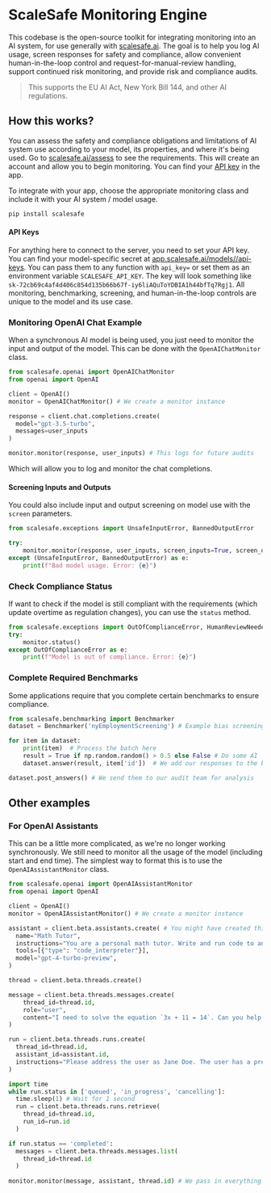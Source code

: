 # ScaleSafe Monitoring Engine

This codebase is the open-source toolkit for integrating monitoring into an AI system, for use generally with [scalesafe.ai](scalesafe.ai). The goal is to help you log AI usage, screen responses for safety and compliance, allow convenient human-in-the-loop control and request-for-manual-review handling, support continued risk monitoring, and provide risk and compliance audits. 

> This supports the EU AI Act, New York Bill 144, and other AI regulations.


## How this works?
You can assess the safety and compliance obligations and limitations of AI system use according to your model, its properties, and where it's being used. Go to [scalesafe.ai/assess](https://scalesafe.ai/assess) to see the requirements. This will create an account and allow you to begin monitoring. You can find your [API key](app.scalesafe.ai/keys) in the app.

To integrate with your app, choose the appropriate monitoring class and include it with your AI system / model usage. 

```bash
pip install scalesafe
```

#### API Keys
For anything here to connect to the server, you need to set your API key. You can find your model-specific secret at [app.scalesafe.ai/models/<model>/api-keys](app.scalesafe.ai/models/<model>/api-keys). You can pass them to any function with `api_key=` or set them as an environment variable `SCALESAFE_API_KEY`. The key will look something like `sk-72cb69c4af4d406c854d135b66b67f-iy6liAQuToYDBIA1h44bfTq7Rgj1`. All monitoring, benchmarking, screening, and human-in-the-loop controls are unique to the model and its use case.

### Monitoring OpenAI Chat Example
When a synchronous AI model is being used, you just need to monitor the input and output of the model. This can be done with the `OpenAIChatMonitor` class.
```python
from scalesafe.openai import OpenAIChatMonitor
from openai import OpenAI

client = OpenAI()
monitor = OpenAIChatMonitor() # We create a monitor instance

response = client.chat.completions.create(
  model="gpt-3.5-turbo",
  messages=user_inputs
)

monitor.monitor(response, user_inputs) # This logs for future audits
```
Which will allow you to log and monitor the chat completions.

#### Screening Inputs and Outputs

You could also include input and output screening on model use with the `screen` parameters.
```python
from scalesafe.exceptions import UnsafeInputError, BannedOutputError

try:
    monitor.monitor(response, user_inputs, screen_inputs=True, screen_outputs=True)
except (UnsafeInputError, BannedOutputError) as e:
    print(f"Bad model usage. Error: {e}")
```

### Check Compliance Status
If want to check if the model is still compliant with the requirements (which update overtime as regulation changes), you can use the `status` method.
```python
from scalesafe.exceptions import OutOfComplianceError, HumanReviewNeededException
try:
    monitor.status()
except OutOfComplianceError as e:
    print(f"Model is out of compliance. Error: {e}")
```

### Complete Required Benchmarks
Some applications require that you complete certain benchmarks to ensure compliance. 
```python
from scalesafe.benchmarking import Benchmarker
dataset = Benchmarker('nyEmploymentScreening') # Example bias screening for employment AI in New York

for item in dataset:
    print(item)  # Process the batch here
    result = True if np.random.random() > 0.5 else False # Do some AI
    dataset.answer(result, item['id'])  # We add our responses to the buffer

dataset.post_answers() # We send them to our audit team for analysis
```

<!-- ### Human in the loop -->


## Other examples

### For OpenAI Assistants
This can be a little more complicated, as we're no longer working synchronously. We still need to monitor all the usage of the model (including start and end time). The simplest way to format this is to use the `OpenAIAssistantMonitor` class.
```python
from scalesafe.openai import OpenAIAssistantMonitor
from openai import OpenAI

client = OpenAI()
monitor = OpenAIAssistantMonitor() # We create a monitor instance

assistant = client.beta.assistants.create( # You might have created this assistant previously, and it should be supported by a risk assessment at assess.scalesafe.ai.
  name="Math Tutor",
  instructions="You are a personal math tutor. Write and run code to answer math questions.",
  tools=[{"type": "code_interpreter"}],
  model="gpt-4-turbo-preview",
)

thread = client.beta.threads.create()

message = client.beta.threads.messages.create(
    thread_id=thread.id,
    role="user",
    content="I need to solve the equation `3x + 11 = 14`. Can you help me?"
)

run = client.beta.threads.runs.create(
  thread_id=thread.id,
  assistant_id=assistant.id,
  instructions="Please address the user as Jane Doe. The user has a premium account."
)

import time
while run.status in ['queued', 'in_progress', 'cancelling']:
  time.sleep(1) # Wait for 1 second
  run = client.beta.threads.runs.retrieve(
    thread_id=thread.id,
    run_id=run.id
  )

if run.status == 'completed': 
  messages = client.beta.threads.messages.list(
    thread_id=thread.id
  )
  
monitor.monitor(message, assistant, thread.id) # We pass in everything to avoid the monitor needed to call OpenAI again.
```

